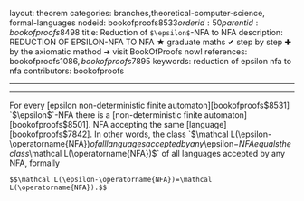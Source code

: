 layout: theorem
categories: branches,theoretical-computer-science, formal-languages
nodeid: bookofproofs$8533
orderid: 50
parentid: bookofproofs$8498
title: Reduction of `$\epsilon$`-NFA to NFA
description: REDUCTION OF EPSILON-NFA TO NFA ★ graduate maths ✔ step by step ✚ by the axiomatic method ➜ visit BookOfProofs now!
references: bookofproofs$1086,bookofproofs$7895
keywords: reduction of epsilon nfa to nfa
contributors: bookofproofs

---


---

For every [epsilon non-deterministic finite automaton][bookofproofs$8531] `$\epsilon$`-NFA there is a [non-deterministic finite automaton][bookofproofs$8501]. NFA accepting the same [language][bookofproofs$7842].
In other words, the class `$\mathcal L(\epsilon-\operatorname{NFA})$` of all languages accepted by any `$\epsilon$`-NFA equals the class `$\mathcal L(\operatorname{NFA})$` of all languages accepted by any NFA, formally

`$$\mathcal L(\epsilon-\operatorname{NFA})=\mathcal L(\operatorname{NFA}).$$`
